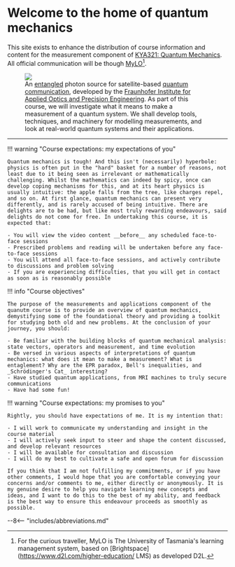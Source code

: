 # Welcome to the home of quantum mechanics

This site exists to enhance the distribution of course information and content for the measurement component of [KYA321: Quantum Mechanics](https://www.utas.edu.au/courses/cse/units/kya321-quantum-mechanics). All official communication will be though [MyLO](https://mylo.utas.edu.au/)[^1].

<figure>
  <img src="images/header.jpg" />
  <figcaption>An <a href="https://en.wikipedia.org/wiki/Quantum_entanglement">entangled</a> photon source for satellite-based <a href="https://en.wikipedia.org/wiki/Quantum_information">quantum communication</a>, developed by the <a href="https://www.iof.fraunhofer.de/en.html">Fraunhofer Institute for Applied Optics and Precision Engineering</a>. As part of this course, we will investigate what it means to make a measurement of a quantum system. We shall develop tools, techniques, and machinery for modelling measurements, and look at real-world quantum systems and their applications. </figcaption>
</figure>

---

!!! warning "Course expectations: my expectations of you"

    Quantum mechanics is tough! And this isn't (necessarily) hyperbole: physics is often put in the "hard" basket for a number of reasons, not least due to it being seen as irrelevant or mathematically challenging. Whilst the mathematics can indeed by spicy, once can develop coping mechanisms for this, and at its heart physics is usually intuitive: the apple falls from the tree, like charges repel, and so on. At first glance, quantum mechanics can present very differently, and is rarely accused of being intuitive. There are delights are to be had, but like most truly rewarding endeavours, said delights do not come for free. In undertaking this course, it is expected that:

    - You will view the video content __before__ any scheduled face-to-face sessions
    - Prescribed problems and reading will be undertaken before any face-to-face sessions
    - You will attend all face-to-face sessions, and actively contribute to discussions and problem solving
    - If you are experiencing difficulties, that you will get in contact as soon as is reasonably possible

!!! info "Course objectives"

    The purpose of the measurements and applications component of the quanutm course is to provide an overview of quantum mechanics, demystifying some of the foundational theory and providing a toolkit for studying both old and new problems. At the conclusion of your journey, you should:

    - Be familiar with the building blocks of quantum mechanical analysis: state vectors, operators and measurement, and time evolution
    - Be versed in various aspects of interpretations of quantum mechanics: what does it mean to make a measurement? What is entaglement? Why are the EPR paradox, Bell's inequalities, and _Schrödinger's Cat_ interesting?
    - Have studied quantum applications, from MRI machines to truly secure communications
    - Have had some fun!

!!! warning "Course expectations: my promises to you"

    Rightly, you should have expectations of me. It is my intention that:

    - I will work to communicate my understanding and insight in the course material
    - I will actively seek input to steer and shape the content discussed, and develop relevant resources
    - I will be available for consultation and discussion
    - I will do my best to cultivate a safe and open forum for discussion

    If you think that I am not fulfilling my commitments, or if you have other comments, I would hope that you are comfortable conveying your concerns and/or comments to me, either directly or anonymously. It is my genuine desire to help you navigate learning new concepts and ideas, and I want to do this to the best of my ability, and feedback is the best way to ensure this endeavour proceeds as smoothly as possible.


[^1]: For the curious traveller, MyLO is The University of Tasmania's learning management system, based on [Brightspace](https://www.d2l.com/higher-education/ LMS) as developed D2L.

--8<-- "includes/abbreviations.md"

